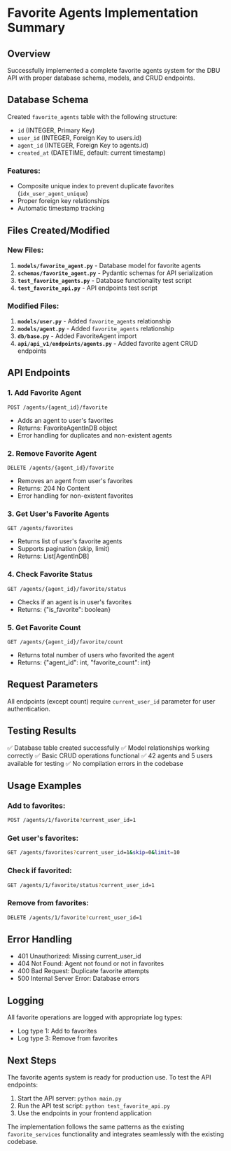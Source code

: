 # Favorite Agents Implementation Summary

## Overview
Successfully implemented a complete favorite agents system for the DBU API with proper database schema, models, and CRUD endpoints.

## Database Schema
Created `favorite_agents` table with the following structure:
- `id` (INTEGER, Primary Key)
- `user_id` (INTEGER, Foreign Key to users.id)
- `agent_id` (INTEGER, Foreign Key to agents.id)
- `created_at` (DATETIME, default: current timestamp)

### Features:
- Composite unique index to prevent duplicate favorites (`idx_user_agent_unique`)
- Proper foreign key relationships
- Automatic timestamp tracking

## Files Created/Modified

### New Files:
1. **`models/favorite_agent.py`** - Database model for favorite agents
2. **`schemas/favorite_agent.py`** - Pydantic schemas for API serialization
3. **`test_favorite_agents.py`** - Database functionality test script
4. **`test_favorite_api.py`** - API endpoints test script

### Modified Files:
1. **`models/user.py`** - Added `favorite_agents` relationship
2. **`models/agent.py`** - Added `favorite_agents` relationship
3. **`db/base.py`** - Added FavoriteAgent import
4. **`api/api_v1/endpoints/agents.py`** - Added favorite agent CRUD endpoints

## API Endpoints

### 1. Add Favorite Agent
```
POST /agents/{agent_id}/favorite
```
- Adds an agent to user's favorites
- Returns: FavoriteAgentInDB object
- Error handling for duplicates and non-existent agents

### 2. Remove Favorite Agent
```
DELETE /agents/{agent_id}/favorite
```
- Removes an agent from user's favorites
- Returns: 204 No Content
- Error handling for non-existent favorites

### 3. Get User's Favorite Agents
```
GET /agents/favorites
```
- Returns list of user's favorite agents
- Supports pagination (skip, limit)
- Returns: List[AgentInDB]

### 4. Check Favorite Status
```
GET /agents/{agent_id}/favorite/status
```
- Checks if an agent is in user's favorites
- Returns: {"is_favorite": boolean}

### 5. Get Favorite Count
```
GET /agents/{agent_id}/favorite/count
```
- Returns total number of users who favorited the agent
- Returns: {"agent_id": int, "favorite_count": int}

## Request Parameters
All endpoints (except count) require `current_user_id` parameter for user authentication.

## Testing Results
✅ Database table created successfully
✅ Model relationships working correctly
✅ Basic CRUD operations functional
✅ 42 agents and 5 users available for testing
✅ No compilation errors in the codebase

## Usage Examples

### Add to favorites:
```bash
POST /agents/1/favorite?current_user_id=1
```

### Get user's favorites:
```bash
GET /agents/favorites?current_user_id=1&skip=0&limit=10
```

### Check if favorited:
```bash
GET /agents/1/favorite/status?current_user_id=1
```

### Remove from favorites:
```bash
DELETE /agents/1/favorite?current_user_id=1
```

## Error Handling
- 401 Unauthorized: Missing current_user_id
- 404 Not Found: Agent not found or not in favorites
- 400 Bad Request: Duplicate favorite attempts
- 500 Internal Server Error: Database errors

## Logging
All favorite operations are logged with appropriate log types:
- Log type 1: Add to favorites
- Log type 3: Remove from favorites

## Next Steps
The favorite agents system is ready for production use. To test the API endpoints:

1. Start the API server: `python main.py`
2. Run the API test script: `python test_favorite_api.py`
3. Use the endpoints in your frontend application

The implementation follows the same patterns as the existing `favorite_services` functionality and integrates seamlessly with the existing codebase.
